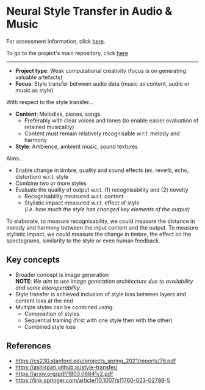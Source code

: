 # Neural Style Transfer in Audio & Music

For assessment information, click [here](https://github.com/pranigopu/computationalCreativity/blob/718e4c9949a1dab273d623ee36e7802d16617cd1/assessment/INFO.md).

To go to the project's main repository, click [here](https://github.com/pranigopu/ambience-to-music-neuralStyleTransfer)

---

- **Project type**: Weak computational creativity (focus is on generating valuable artefacts)
- **Focus**: Style transfer between audio data (music as content, audio or music as style)

With respect to the style transfer...

- **Content**: Melodies, pieces, songs
    - Preferably with clear voices and tones (to enable easier evaluation of retained musicality)
    - Content must remain relatively recognisable w.r.t. melody and harmony
- **Style**: Ambience, ambient music, sound textures

Aims...

- Enable change in timbre, quality and sound effects (ex. reverb, echo, distortion) w.r.t. style
- Combine two or more styles
- Evaluate the quality of output w.r.t. (1) recognisability and (2) novelty
    - Recognisability measured w.r.t. content
    - Stylistic impact measured w.r.t. effect of style <br> _(i.e. how much the style has changed key elements of the output)_
 
To elaborate, to measure recognisability, we could measure the distance in melody and harmony between the input content and the output. To measure stylistic impact, we could measure the change in timbre, the effect on the spectograms, similarity to the style or even human feedback.

## Key concepts

- Broader concept is image generation <br> **NOTE**: _We aim to use image generation architecture due to availability and some interoperability_
- Style transfer is achieved inclusion of style loss between layers and content loss at the end
- Multiple styles can be combined using:
    - Composition of styles
    - Sequential training (first with one style then with the other)
    - Combined style loss

## References

- https://cs230.stanford.edu/projects_spring_2021/reports/76.pdf
- https://ashispati.github.io/style-transfer/
- https://arxiv.org/pdf/1803.06841v2.pdf
- https://link.springer.com/article/10.1007/s11760-023-02788-5
